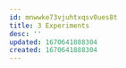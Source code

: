 ```yaml
---
id: mnwwke73vjuhtxqsv0ues8t
title: 3 Experiments
desc: ''
updated: 1670641888304
created: 1670641888304
---
```

